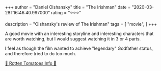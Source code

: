 +++
author = "Daniel Olshansky"
title = "The Irishman"
date = "2020-03-28T16:46:40.997000"
rating = "⭐⭐⭐"

description = "Olshansky's review of The Irishman"
tags = [
    "movie",
]
+++


A good movie with an interesting storyline and interesting characters that are worth watching, but I would suggest watching it in 3 or 4 parts.

I feel as though the film wanted to achieve "legendary" Godfather status, and therefore tried to do too much.

[🍅 Rotten Tomatoes Info 🍅](https://www.rottentomatoes.com//m/the_irishman)